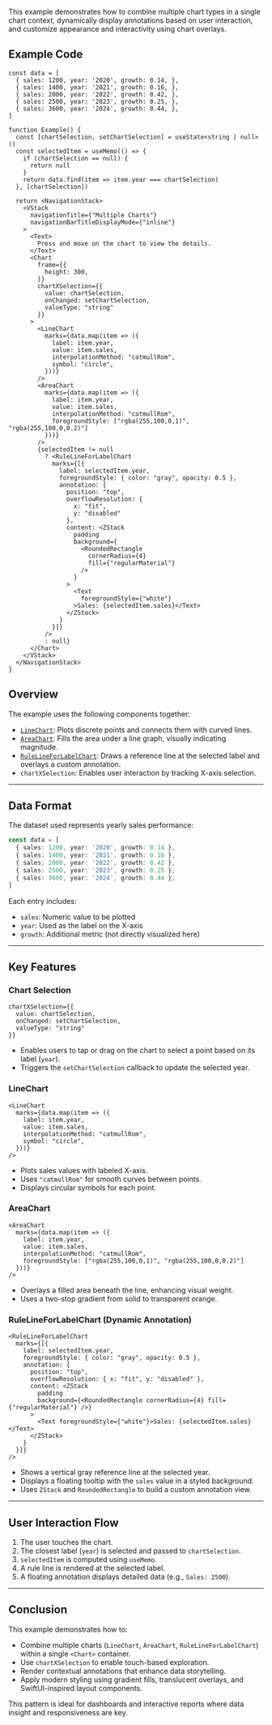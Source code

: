 This example demonstrates how to combine multiple chart types in a single chart context, dynamically display annotations based on user interaction, and customize appearance and interactivity using chart overlays.


## Example Code

```tsx
const data = [
  { sales: 1200, year: '2020', growth: 0.14, },
  { sales: 1400, year: '2021', growth: 0.16, },
  { sales: 2000, year: '2022', growth: 0.42, },
  { sales: 2500, year: '2023', growth: 0.25, },
  { sales: 3600, year: '2024', growth: 0.44, },
]

function Example() {
  const [chartSelection, setChartSelection] = useState<string | null>()
  const selectedItem = useMemo(() => {
    if (chartSelection == null) {
      return null
    }
    return data.find(item => item.year === chartSelection)
  }, [chartSelection])

  return <NavigationStack>
    <VStack
      navigationTitle={"Multiple Charts"}
      navigationBarTitleDisplayMode={"inline"}
    >
      <Text>
        Press and move on the chart to view the details.
      </Text>
      <Chart
        frame={{
          height: 300,
        }}
        chartXSelection={{
          value: chartSelection,
          onChanged: setChartSelection,
          valueType: "string"
        }}
      >
        <LineChart
          marks={data.map(item => ({
            label: item.year,
            value: item.sales,
            interpolationMethod: "catmullRom",
            symbol: "circle",
          }))}
        />
        <AreaChart
          marks={data.map(item => ({
            label: item.year,
            value: item.sales,
            interpolationMethod: "catmullRom",
            foregroundStyle: ["rgba(255,100,0,1)", "rgba(255,100,0,0.2)"]
          }))}
        />
        {selectedItem != null
          ? <RuleLineForLabelChart
            marks={[{
              label: selectedItem.year,
              foregroundStyle: { color: "gray", opacity: 0.5 },
              annotation: {
                position: "top",
                overflowResolution: {
                  x: "fit",
                  y: "disabled"
                },
                content: <ZStack
                  padding
                  background={
                    <RoundedRectangle
                      cornerRadius={4}
                      fill={"regularMaterial"}
                    />
                  }
                >
                  <Text
                    foregroundStyle={"white"}
                  >Sales: {selectedItem.sales}</Text>
                </ZStack>
              }
            }]}
          />
          : null}
      </Chart>
    </VStack>
  </NavigationStack>
}
```

## Overview

The example uses the following components together:

* [`LineChart`](#linechart): Plots discrete points and connects them with curved lines.
* [`AreaChart`](#areachart): Fills the area under a line graph, visually indicating magnitude.
* [`RuleLineForLabelChart`](#rulelineforlabelchart): Draws a reference line at the selected label and overlays a custom annotation.
* `chartXSelection`: Enables user interaction by tracking X-axis selection.

---

## Data Format

The dataset used represents yearly sales performance:

```ts
const data = [
  { sales: 1200, year: '2020', growth: 0.14 },
  { sales: 1400, year: '2021', growth: 0.16 },
  { sales: 2000, year: '2022', growth: 0.42 },
  { sales: 2500, year: '2023', growth: 0.25 },
  { sales: 3600, year: '2024', growth: 0.44 },
]
```

Each entry includes:

* `sales`: Numeric value to be plotted
* `year`: Used as the label on the X-axis
* `growth`: Additional metric (not directly visualized here)

---

## Key Features

### Chart Selection

```tsx
chartXSelection={{
  value: chartSelection,
  onChanged: setChartSelection,
  valueType: "string"
}}
```

* Enables users to tap or drag on the chart to select a point based on its label (`year`).
* Triggers the `setChartSelection` callback to update the selected year.

### LineChart

```tsx
<LineChart
  marks={data.map(item => ({
    label: item.year,
    value: item.sales,
    interpolationMethod: "catmullRom",
    symbol: "circle",
  }))}
/>
```

* Plots sales values with labeled X-axis.
* Uses `"catmullRom"` for smooth curves between points.
* Displays circular symbols for each point.

### AreaChart

```tsx
<AreaChart
  marks={data.map(item => ({
    label: item.year,
    value: item.sales,
    interpolationMethod: "catmullRom",
    foregroundStyle: ["rgba(255,100,0,1)", "rgba(255,100,0,0.2)"]
  }))}
/>
```

* Overlays a filled area beneath the line, enhancing visual weight.
* Uses a two-stop gradient from solid to transparent orange.

### RuleLineForLabelChart (Dynamic Annotation)

```tsx
<RuleLineForLabelChart
  marks={[{
    label: selectedItem.year,
    foregroundStyle: { color: "gray", opacity: 0.5 },
    annotation: {
      position: "top",
      overflowResolution: { x: "fit", y: "disabled" },
      content: <ZStack
        padding
        background={<RoundedRectangle cornerRadius={4} fill={"regularMaterial"} />}
      >
        <Text foregroundStyle={"white"}>Sales: {selectedItem.sales}</Text>
      </ZStack>
    }
  }]}
/>
```

* Shows a vertical gray reference line at the selected year.
* Displays a floating tooltip with the `sales` value in a styled background.
* Uses `ZStack` and `RoundedRectangle` to build a custom annotation view.

---

## User Interaction Flow

1. The user touches the chart.
2. The closest label (`year`) is selected and passed to `chartSelection`.
3. `selectedItem` is computed using `useMemo`.
4. A rule line is rendered at the selected label.
5. A floating annotation displays detailed data (e.g., `Sales: 2500`).

---

## Conclusion

This example demonstrates how to:

* Combine multiple charts (`LineChart`, `AreaChart`, `RuleLineForLabelChart`) within a single `<Chart>` container.
* Use `chartXSelection` to enable touch-based exploration.
* Render contextual annotations that enhance data storytelling.
* Apply modern styling using gradient fills, translucent overlays, and SwiftUI-inspired layout components.

This pattern is ideal for dashboards and interactive reports where data insight and responsiveness are key.
